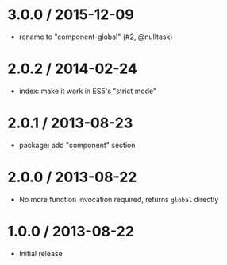 
3.0.0 / 2015-12-09
==================

  * rename to "component-global" (#2, @nulltask)

2.0.2 / 2014-02-24
==================

  * index: make it work in ES5's "strict mode"

2.0.1 / 2013-08-23
==================

  * package: add "component" section

2.0.0 / 2013-08-22
==================

  * No more function invocation required, returns `global` directly

1.0.0 / 2013-08-22
==================

  * Initial release
